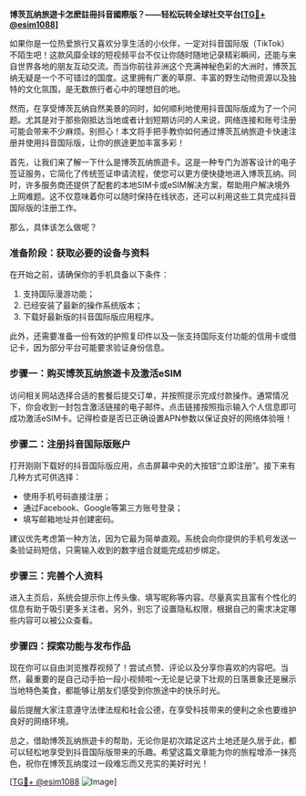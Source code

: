 **博茨瓦纳旅遊卡怎麽註冊抖音國際版？——轻松玩转全球社交平台[[TG💪+ @esim1088](https://t.me/s/esim1088)]**

如果你是一位热爱旅行又喜欢分享生活的小伙伴，一定对抖音国际版（TikTok）不陌生吧！这款风靡全球的短视频平台不仅让你随时随地记录精彩瞬间，还能与来自世界各地的朋友互动交流。而当你前往非洲这个充满神秘色彩的大洲时，博茨瓦纳无疑是一个不可错过的国度。这里拥有广袤的草原、丰富的野生动物资源以及独特的文化氛围，是无数旅行者心中的理想目的地。

然而，在享受博茨瓦纳自然美景的同时，如何顺利地使用抖音国际版成为了一个问题。尤其是对于那些刚抵达当地或者计划短期访问的人来说，网络连接和账号注册可能会带来不少麻烦。别担心！本文将手把手教你如何通过博茨瓦纳旅遊卡快速注册并使用抖音国际版，让你的旅途更加丰富多彩！

首先，让我们来了解一下什么是博茨瓦纳旅遊卡。这是一种专门为游客设计的电子签证服务，它简化了传统签证申请流程，使您可以更方便快捷地进入博茨瓦纳。同时，许多服务商还提供了配套的本地SIM卡或eSIM解决方案，帮助用户解决境外上网难题。这不仅意味着你可以随时保持在线状态，还可以利用这些工具完成抖音国际版的注册工作。

那么，具体该怎么做呢？

### 准备阶段：获取必要的设备与资料

在开始之前，请确保你的手机具备以下条件：
1. 支持国际漫游功能；
2. 已经安装了最新的操作系统版本；
3. 下载好最新版的抖音国际版应用程序。

此外，还需要准备一份有效的护照复印件以及一张支持国际支付功能的信用卡或借记卡，因为部分平台可能要求验证身份信息。

### 步骤一：购买博茨瓦纳旅遊卡及激活eSIM

访问相关网站选择合适的套餐后提交订单，并按照提示完成付款操作。通常情况下，你会收到一封包含激活链接的电子邮件。点击链接按照指示输入个人信息即可成功激活eSIM卡。记得检查是否已正确设置APN参数以保证良好的网络体验哦！

### 步骤二：注册抖音国际版账户

打开刚刚下载好的抖音国际版应用，点击屏幕中央的大按钮“立即注册”。接下来有几种方式可供选择：
- 使用手机号码直接注册；
- 通过Facebook、Google等第三方账号登录；
- 填写邮箱地址并创建密码。

建议优先考虑第一种方法，因为它最为简单直观。系统会向你提供的手机号发送一条验证码短信，只需输入收到的数字组合就能完成初步绑定。

### 步骤三：完善个人资料

进入主页后，系统会提示你上传头像、填写昵称等内容。尽量真实且富有个性化的信息有助于吸引更多关注者。另外，别忘了设置隐私权限，根据自己的需求决定哪些内容可以被公众查看。

### 步骤四：探索功能与发布作品

现在你可以自由浏览推荐视频了！尝试点赞、评论以及分享你喜欢的内容吧。当然，最重要的是自己动手拍一段小视频啦～无论是记录下壮观的日落景象还是展示当地特色美食，都能够让朋友们感受到你旅途中的快乐时光。

最后提醒大家注意遵守法律法规和社会公德，在享受科技带来的便利之余也要维护良好的网络环境。

总之，借助博茨瓦纳旅遊卡的帮助，无论你是初次踏足这片土地还是久居于此，都可以轻松地享受到抖音国际版带来的乐趣。希望这篇文章能为你的旅程增添一抹亮色，祝你在博茨瓦纳度过一段难忘而又充实的美好时光！

[[TG💪+ @esim1088](https://t.me/s/esim1088) ![Image](https://i.postimg.cc/4NQfJmqS/Snipaste-2025-05-13-00-14-12.png)]
